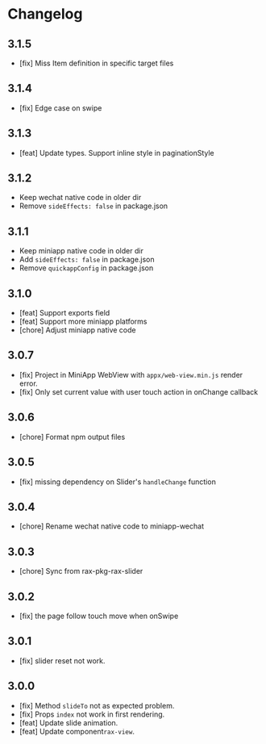 # Changelog

## 3.1.5

- [fix] Miss Item definition in specific target files

## 3.1.4

- [fix] Edge case on swipe

## 3.1.3

- [feat] Update types. Support inline style in paginationStyle

## 3.1.2

- Keep wechat native code in older dir
- Remove `sideEffects: false` in package.json

## 3.1.1

- Keep miniapp native code in older dir
- Add `sideEffects: false` in package.json
- Remove `quickappConfig` in package.json

## 3.1.0

- [feat] Support exports field
- [feat] Support more miniapp platforms
- [chore] Adjust miniapp native code

## 3.0.7

- [fix] Project in MiniApp WebView with `appx/web-view.min.js` render error.
- [fix] Only set current value with user touch action in onChange callback
## 3.0.6

- [chore] Format npm output files

## 3.0.5
- [fix] missing dependency on Slider's `handleChange` function

## 3.0.4
- [chore] Rename wechat native code to miniapp-wechat

## 3.0.3
- [chore] Sync from rax-pkg-rax-slider

## 3.0.2
- [fix] the page follow touch move when onSwipe

## 3.0.1

- [fix] slider reset not work.

## 3.0.0
- [fix] Method `slideTo` not as expected problem.
- [fix] Props `index` not work in first rendering.
- [feat] Update slide animation.
- [feat] Update component`rax-view`.
